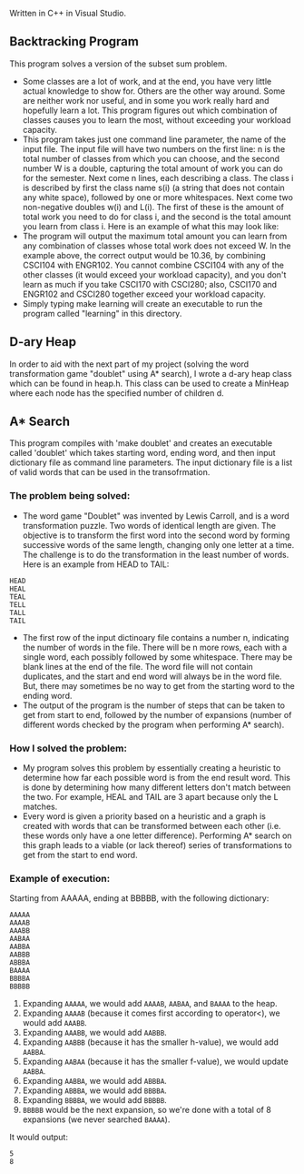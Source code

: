 Written in C++ in Visual Studio.
## Backtracking Program
This program solves a version of the subset sum problem.
* Some classes are a lot of work, and at the end, you have very little actual knowledge to show for. Others are the other way around. Some are neither work nor useful, and in some you work really hard and hopefully learn a lot. This program figures out which combination of classes causes you to learn the most, without exceeding your workload capacity.
* This program takes just one command line parameter, the name of the input file. The input file will have two numbers on the first line: n is the total number of classes from which you can choose, and the second number W is a double, capturing the total amount of work you can do for the semester. Next come n lines, each describing a class. The class i is described by first the class name s(i) (a string that does not contain any white space), followed by one or more whitespaces. Next come two non-negative doubles w(i) and L(i). The first of these is the amount of total work you need to do for class i, and the second is the total amount you learn from class i. Here is an example of what this may look like:
* The program will output the maximum total amount you can learn from any combination of classes whose total work does not exceed W. In the example above, the correct output would be 10.36, by combining CSCI104 with ENGR102. You cannot combine CSCI104 with any of the other classes (it would exceed your workload capacity), and you don't learn as much if you take CSCI170 with CSCI280; also, CSCI170 and ENGR102 and CSCI280 together exceed your workload capacity.
* Simply typing make learning will create an executable to run the program called "learning" in this directory.
## D-ary Heap
In order to aid with the next part of my project (solving the word transformation game "doublet" using A* search), I wrote a d-ary heap class which can be found in heap.h. This class can be used to create a MinHeap where each node has the specified number of children d. 
## A* Search
This program compiles with 'make doublet' and creates an executable called 'doublet' which takes starting word, ending word, and then input dictionary file as command line parameters. The input dictionary file is a list of valid words that can be used in the transofrmation.
### The problem being solved:
* The word game "Doublet" was invented by Lewis Carroll, and is a word transformation puzzle. Two words of identical length are given. The objective is to transform the first word into the second word by forming successive words of the same length, changing only one letter at a time. The challenge is to do the transformation in the least number of words. Here is an example from HEAD to TAIL:
```text
HEAD
HEAL
TEAL
TELL
TALL
TAIL
```
* The first row of the input dictinoary file contains a number n, indicating the number of words in the file. There will be n more rows, each with a single word, each possibly followed by some whitespace. There may be blank lines at the end of the file. The word file will not contain duplicates, and the start and end word will always be in the word file. But, there may sometimes be no way to get from the starting word to the ending word.
* The output of the program is the number of steps that can be taken to get from start to end, followed by the number of expansions (number of different words checked by the program when performing A* search).
### How I solved the problem:
* My program solves this problem by essentially creating a heuristic to determine how far each possible word is from the end result word. This is done by determining how many different letters don't match between the two. For example, HEAL and TAIL are 3 apart because only the L matches.
* Every word is given a priority based on a heuristic and a graph is created with words that can be transformed between each other (i.e. these words only have a one letter difference). Performing A* search on this graph leads to a viable (or lack thereof) series of transformations to get from the start to end word.
### Example of execution:
Starting from AAAAA, ending at BBBBB, with the following dictionary:
```text
AAAAA
AAAAB
AAABB
AABAA
AABBA
AABBB
ABBBA
BAAAA
BBBBA
BBBBB
```

1.  Expanding  `AAAAA`, we would add  `AAAAB`,  `AABAA`, and  `BAAAA`  to the heap.
2.  Expanding  `AAAAB`  (because it comes first according to operator<), we would add  `AAABB`.
3.  Expanding  `AAABB`, we would add  `AABBB`.
4.  Expanding  `AABBB`  (because it has the smaller h-value), we would add  `AABBA`.
5.  Expanding  `AABAA`  (because it has the smaller f-value), we would update  `AABBA`.
6.  Expanding  `AABBA`, we would add  `ABBBA`.
7.  Expanding  `ABBBA`, we would add  `BBBBA`.
8.  Expanding  `BBBBA`, we would add  `BBBBB`.
9.  `BBBBB`  would be the next expansion, so we're done with a total of 8 expansions (we never searched  `BAAAA`).

It would output:

```text
5
8
```
